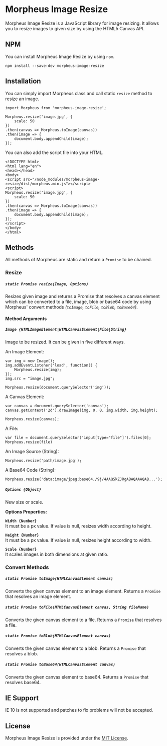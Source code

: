 # Morpheus Image Resize
Morpheus Image Resize is a JavaScript library for image resizing. It allows you to resize images to given size by using the HTML5 Canvas API.

## NPM
You can install Morpheus Image Resize by using `npm`.

```
npm install --save-dev morpheus-image-resize
```

## Installation
You can simply import Morpheus class and call static `resize` method to resize an image.

```
import Morpheus from 'morpheus-image-resize';

Morpheus.resize('image.jpg', {
    scale: 50
})
.then(canvas => Morpheus.toImage(canvas))
.then(image => {
    document.body.appendChild(image);
});
```

You can also add the script file into your HTML.
```
<!DOCTYPE html>
<html lang="en">
<head></head>
<body>
<script src="/node_modules/morpheus-image-resize/dist/morpheus.min.js"></script>
<script>
Morpheus.resize('image.jpg', {
    scale: 50
})
.then(canvas => Morpheus.toImage(canvas))
.then(image => {
    document.body.appendChild(image);
});
</script>
</body>
</html>
```

## Methods
All methods of Morpheus are static and return a `Promise` to be chained.

### Resize

##### `static Promise resize(Image, Options)`
Resizes given image and returns a Promise that resolves a canvas element which can be converted to a file, image, blob or base64 code by using Morpheus' convert methods _(`toImage`, `toFile`, `toBlob`, `toBase64`)_.

#### Method Arguments
##### `Image {HTMLImageElement|HTMLCanvasElement|File|String}`

Image to be resized. It can be given in five different ways.

An Image Element:
```
var img = new Image();
img.addEventListener('load', function() {
    Morpheus.resize(img);
});
img.src = "image.jpg";

Morpheus.resize(document.querySelector('img'));
```

A Canvas Element:
```
var canvas = document.querySelector('canvas');
canvas.getContext('2d').drawImage(img, 0, 0, img.width, img.height);

Morpheus.resize(canvas);
```

A File:
```
var file = document.querySelector('input[type="file"]').files[0];
Morpheus.resize(file)
```

An Image Source (String):
```
Morpheus.resize('path/image.jpg');
```

A Base64 Code (String):
```
Morpheus.resize('data:image/jpeg;base64,/9j/4AAQSkZJRgABAQAAAQAB...');
```

##### ``Options {Object}``

New size or scale.

**Options Properties:**

**``Width {Number}``**\
It must be a px value. If value is null, resizes width according to height.

**``Height {Number}``**\
It must be a px value. If value is null, resizes height according to width.

**``Scale {Number}``**\
It scales images in both dimensions at given ratio.


### Convert Methods
##### ``static Promise toImage(HTMLCanvasElement canvas)``
Converts the given canvas element to an image element. Returns a `Promise` that resolves an image element.

##### ``static Promise toFile(HTMLCanvasElement canvas, String fileName)``
Converts the given canvas element to a file. Returns a `Promise` that resolves a file.

##### ``static Promise toBlob(HTMLCanvasElement canvas)``
Converts the given canvas element to a blob. Returns a `Promise` that resolves a blob.

##### ``static Promise toBase64(HTMLCanvasElement canvas)``
Converts the given canvas element to base64. Returns a `Promise` that resolves base64.

## IE Support
IE 10 is not supported and patches to fix problems will not be accepted.

## License
Morpheus Image Resize is provided under the [MIT License](https://opensource.org/licenses/MIT).